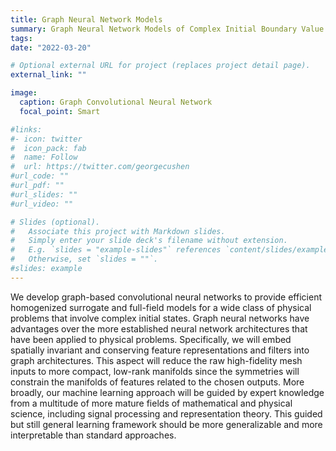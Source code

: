 ```yaml
---
title: Graph Neural Network Models
summary: Graph Neural Network Models of Complex Initial Boundary Value Problems that embed Physical Invariances
tags:
date: "2022-03-20"

# Optional external URL for project (replaces project detail page).
external_link: ""

image:
  caption: Graph Convolutional Neural Network
  focal_point: Smart

#links:
#- icon: twitter
#  icon_pack: fab
#  name: Follow
#  url: https://twitter.com/georgecushen
#url_code: ""
#url_pdf: ""
#url_slides: ""
#url_video: ""

# Slides (optional).
#   Associate this project with Markdown slides.
#   Simply enter your slide deck's filename without extension.
#   E.g. `slides = "example-slides"` references `content/slides/example-slides.md`.
#   Otherwise, set `slides = ""`.
#slides: example
---
```

We develop graph-based convolutional neural networks to provide efficient homogenized surrogate and full-field models for a wide class of physical problems that involve complex initial states. Graph neural networks have advantages over the more established neural network architectures that have been applied to physical problems. Specifically, we will embed spatially invariant and conserving feature representations and filters into graph architectures. This aspect will reduce the raw high-fidelity mesh inputs to more compact, low-rank manifolds since the symmetries will constrain the manifolds of features related to the chosen outputs. More broadly, our machine learning approach will be guided by expert knowledge from a multitude of more mature fields of mathematical and physical science, including signal processing and representation theory. This guided but still general learning framework should be more generalizable and more interpretable than standard approaches.